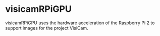 # visicamRPiGPU
visicamRPiGPU uses the hardware acceleration of the Raspberry Pi 2 to support images for the project VisiCam.
